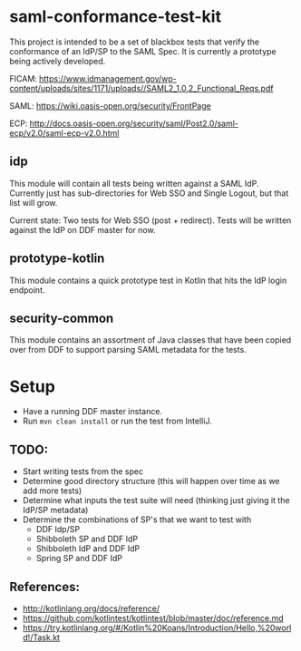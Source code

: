 # saml-conformance-test-kit
This project is intended to be a set of blackbox tests that verify the conformance of an IdP/SP to the SAML Spec.
It is currently a prototype being actively developed.

FICAM: https://www.idmanagement.gov/wp-content/uploads/sites/1171/uploads//SAML2_1.0.2_Functional_Reqs.pdf

SAML: https://wiki.oasis-open.org/security/FrontPage

ECP: http://docs.oasis-open.org/security/saml/Post2.0/saml-ecp/v2.0/saml-ecp-v2.0.html

## idp
This module will contain all tests being written against a SAML IdP. Currently just has sub-directories
for Web SSO and Single Logout, but that list will grow.

Current state: Two tests for Web SSO (post + redirect). Tests will be written against the IdP on DDF master for now.

## prototype-kotlin
This module contains a quick prototype test in Kotlin that hits the IdP login endpoint.

## security-common
This module contains an assortment of Java classes that have been copied over from DDF to support parsing SAML metadata for the tests.


# Setup
- Have a running DDF master instance.
- Run `mvn clean install` or run the test from IntelliJ.

## TODO:

- Start writing tests from the spec
- Determine good directory structure (this will happen over time as we add more tests)
- Determine what inputs the test suite will need (thinking just giving it the IdP/SP metadata)
- Determine the combinations of SP's that we want to test with
  - DDF Idp/SP
  - Shibboleth SP and DDF IdP
  - Shibboleth IdP and DDF IdP
  - Spring SP and DDF IdP


## References:
 - http://kotlinlang.org/docs/reference/
 - https://github.com/kotlintest/kotlintest/blob/master/doc/reference.md
 - https://try.kotlinlang.org/#/Kotlin%20Koans/Introduction/Hello,%20world!/Task.kt